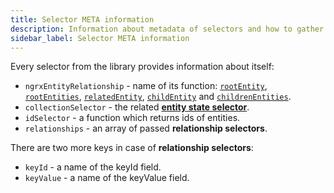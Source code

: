 ```yaml
---
title: Selector META information
description: Information about metadata of selectors and how to gather it
sidebar_label: Selector META information
---
```


Every selector from the library provides information about itself:

- `ngrxEntityRelationship` - name of its function:
  [`rootEntity`](../api/core/rootentity-function.md),
  [`rootEntities`](../api/core/rootentities-function.md),
  [`relatedEntity`](../api/core/relatedentity-function.md),
  [`childEntity`](../api/core/childentity-function.md)
  and [`childrenEntities`](../api/core/childrenentities-function.md).
- `collectionSelector` - the related [**entity state selector**](../api/core/entity-state-selector.md).
- `idSelector` - a function which returns ids of entities.
- `relationships` - an array of passed **relationship selectors**.

There are two more keys in case of **relationship selectors**:

- `keyId` - a name of the keyId field.
- `keyValue` - a name of the keyValue field.
